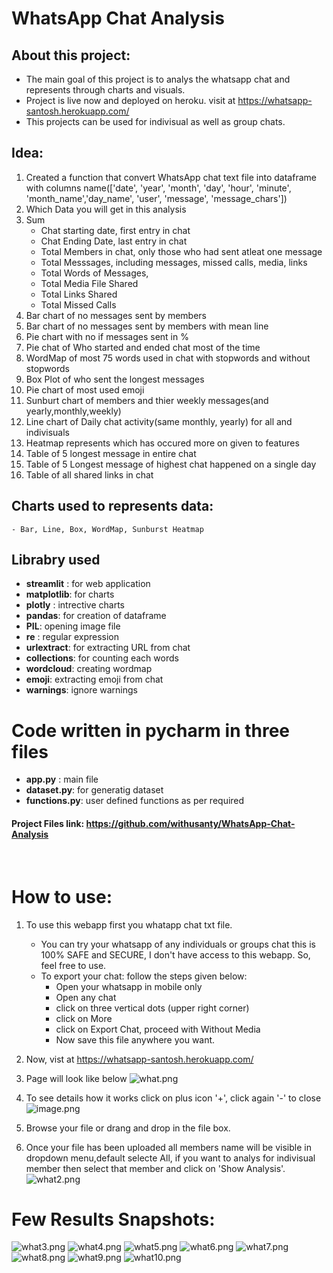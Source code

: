 # WhatsApp Chat Analysis
## About this project:
- The main goal of this project is to analys the whatsapp chat and represents through charts and visuals.
- Project is live now and deployed on heroku. visit at https://whatsapp-santosh.herokuapp.com/
- This projects can be used for indivisual as well as group chats.
​
## Idea:
1. Created a function that convert WhatsApp chat text file into dataframe with columns name(['date', 'year', 'month', 'day', 'hour', 'minute', 'month_name','day_name', 'user', 'message', 'message_chars'])
​
2. Which Data you will get in this analysis
1. Sum
    - Chat starting date, first entry in chat
    - Chat Ending Date, last entry in chat
    - Total Members in chat, only those who had sent atleat one message
    - Total Messsages, including messages, missed calls, media, links
    - Total Words of Messages, 
    - Total Media File Shared
    - Total Links Shared
    - Total Missed Calls
2. Bar chart of no messages sent by members
3. Bar chart of no messages sent by members with mean line
4. Pie chart with no if messages sent in %
5. Pie chat of Who started and ended chat most of the time
6. WordMap of most 75 words used in chat with stopwords and without stopwords
7. Box Plot of who sent the longest messages
8. Pie chart of most used emoji
9. Sunburt chart of members and thier weekly messages(and yearly,monthly,weekly)
10. Line chart of Daily chat activity(same monthly, yearly) for all and indivisuals
11. Heatmap represents which has occured more on given to features
12. Table of 5 longest message in entire chat
13. Table of 5 Longest message of highest chat happened on a single day
14. Table of all shared links in chat
    
## Charts used to represents data:
    - Bar, Line, Box, WordMap, Sunburst Heatmap
    
## Librabry used
   - **streamlit** : for web application
   - **matplotlib**: for charts 
   - **plotly** : intrective charts
   - **pandas**: for creation of dataframe
   - **PIL**: opening image file 
   - **re** : regular expression
   - **urlextract**: for extracting URL from chat
   - **collections**: for counting each words
   - **wordcloud**: creating wordmap
   - **emoji**: extracting emoji from chat
   - **warnings**: ignore warnings
​
# Code written in pycharm in three files
- **app.py** : main file
- **dataset.py**: for generatig dataset
- **functions.py**: user defined functions as per required
​
#### Project Files link: https://github.com/withusanty/WhatsApp-Chat-Analysis
​
# How to use:
1. To use this webapp first you whatapp chat txt file.
    - You can try your whatsapp of any individuals or groups chat this is 100% SAFE and SECURE, I don't have access to this webapp. So, feel free to use.
    - To export your chat: follow the steps given below:
        - Open your whatsapp in mobile only
        - Open any chat
        - click on three vertical dots (upper right corner)
        - click on More
        - click on Export Chat, proceed with Without Media
        - Now save this file anywhere you want.
        
2. Now, vist at https://whatsapp-santosh.herokuapp.com/
3. Page will look like below
![what.png](attachment:63d3f9e1-b565-4b79-beeb-752681d6c585.png)
4. To see details how it works click on plus icon '+', click again '-' to close
![image.png](attachment:d12869db-e346-4f48-8f12-9a9b3a774fad.png)

5. Browse your file or drang and drop in the file box.
6. Once your file has been uploaded all members name will be visible in dropdown menu,default selecte All, if you want to analys for indivisual member then select that member and click on 'Show Analysis'.
![what2.png](attachment:91e594f6-c364-4aeb-8377-256136a6c693.png)

# Few Results Snapshots:
![what3.png](attachment:458ce0c8-28dc-445b-bb6b-3c6d72c638e2.png)
![what4.png](attachment:69ec0681-d019-4651-8240-e5407cd4dc7c.png)
![what5.png](attachment:5ad289e7-fcd9-4684-9c6a-d6c7fa95f2ae.png)
![what6.png](attachment:df4fabee-efcc-468b-95b4-aa8f9ef3cf5b.png)
![what7.png](attachment:5490420f-c581-45de-8c87-3bfc0fa16afd.png)
![what8.png](attachment:d1bafe8c-f122-4607-8093-2af42213bdde.png)
![what9.png](attachment:c79f0823-019e-4119-b6ed-b738ecc8dfd5.png)
![what10.png](attachment:5351a0b1-0ae8-4592-90e9-91972604b60f.png)
